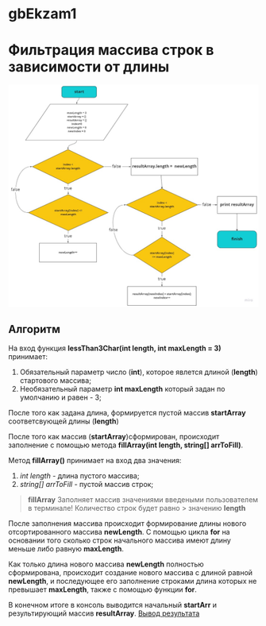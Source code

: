 # gbEkzam1
# **Фильтрация массива строк в зависимости от длины**
![sd](https://github.com/SivolonskySergey/gbEkzam1/blob/main/%D0%B1%D0%BB%D0%BE%D0%BA%20%D1%81%D1%85%D0%B5%D0%BC%D0%B0.jpg)
## Алгоритм

На вход функция **lessThan3Char(int length, int maxLength = 3)** принимает:

1. Обязательный параметр число (**int**), которое явлется длиной (**length**) стартового массива;
2. Необязательный параметр **int maxLength** который задан по умолчанию и равен - 3;

После того как задана длина, формируется пустой массив **startArray** соответсвующей длины (**length**)

После того как массив (**startArray**)сформирован, происходит заполнение с помощью метода **fillArray(int length, string[] arrToFill)**.

Метод **fillArray()** принимает на вход два значения:

1. *int length* - длина пустого массива;
2. *string[] arrToFill* - пустой массив строк;

> **fillArray** Заполняет массив значениями введеными пользователем в терминале! Количество строк будет равно >  значению **length**

После заполнения массива происходит формирование длины нового отсортированного массива **newLength**. С помощью цикла **for** на основании того сколько строк начального массива имеют длину меньше либо равную **maxLength**.

Как только длина нового массива **newLength** полностью сформирована, происходит создание нового массива с длиной равной **newLength**, и последующее его заполнение строками длина которых не превышает **maxLength**, также с помощью функции **for**.

В конечном итоге в консоль выводится начальный **startArr** и результирующий массив **resultArray**.
[Вывод результата](https://imgur.com/mGfAeH8.png)






